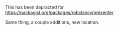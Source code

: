 This has been depracted for https://packagist.org/packages/robclancy/presenter

Same thing, a couple additions, new location.
